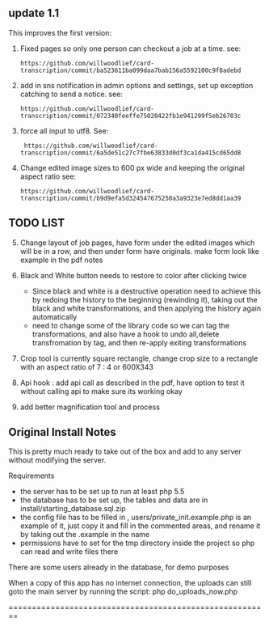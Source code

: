 update 1.1
------

This improves the first version:
  
  
1) Fixed pages so only one person can checkout a job at a time. see:

       https://github.com/willwoodlief/card-transcription/commit/ba523611ba099daa7bab156a5592100c9f8adebd

2) add in sns notification in admin options and settings, set up exception catching to send a notice. see:
  
       https://github.com/willwoodlief/card-transcription/commit/072340feeffe75020422fb1e941299f5eb26703c

3) force all input to utf8. See:
        
        https://github.com/willwoodlief/card-transcription/commit/6a5de51c27c7fbe63833d0df3ca1da415cd65dd8


4) Change edited image sizes to 600 px wide and keeping the original aspect ratio
  see:
  
       https://github.com/willwoodlief/card-transcription/commit/b9d9efa5d324547675250a3a9323e7ed8dd1aa39

  TODO LIST
  ---------------
5) Change layout of job pages, have form under the edited images which will be in a row, and then under form have originals. make form look like example in the pdf notes

6) Black and White button needs to restore to color after clicking twice
   * Since black and white is a destructive operation need to achieve this by redoing the history to the beginning (rewinding it), taking out the black and white transformations, and then applying the history again automatically
   * need to change some of the library code so we can tag the transformations, and also have a hook to undo all,delete transfromation by tag, and then re-apply exiting transformations

7) Crop tool is currently square rectangle, change crop size to a rectangle with an aspect ratio of 7 : 4 or 600X343

8) Api hook : add api call as described in the pdf, have option to test it without calling api to make sure its working okay

9) add better magnification tool and process


  Original Install Notes
  -------------------------
  
  This is pretty much ready to take out of the box and add to any server without modifying the server.
  
  Requirements
  * the server has to be set up to run at least php 5.5
  * the database has to be set up, the tables and data are in install/starting_database.sql.zip
  * the config file has to be filled in , users/private_init.example.php is an example of it, just copy it
     and fill in the commented areas, and rename it by taking out the .example in the name
  * permissions have to set for the tmp directory inside the project so php can read and write files there
  
  There are some users already in the database, for demo purposes
  
  When a copy of this app has no internet connection, the uploads can still goto the main server by running the script:
  php do_uploads_now.php
  
  ========================================================
